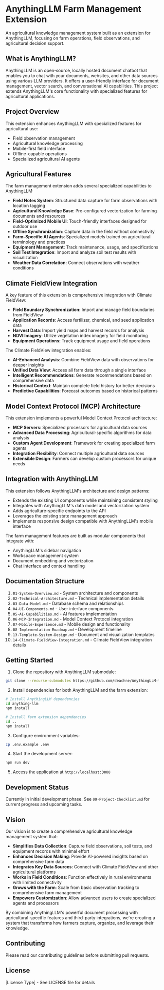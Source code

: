 # AnythingLLM Farm Management Extension

An agricultural knowledge management system built as an extension for AnythingLLM, focusing on farm operations, field observations, and agricultural decision support.

## What is AnythingLLM?

AnythingLLM is an open-source, locally hosted document chatbot that enables you to chat with your documents, websites, and other data sources using various LLM providers. It offers a user-friendly interface for document management, vector search, and conversational AI capabilities. This project extends AnythingLLM's core functionality with specialized features for agricultural applications.

## Project Overview

This extension enhances AnythingLLM with specialized features for agricultural use:
- Field observation management
- Agricultural knowledge processing
- Mobile-first field interface
- Offline-capable operations
- Specialized agricultural AI agents

## Agricultural Features

The farm management extension adds several specialized capabilities to AnythingLLM:

- **Field Notes System**: Structured data capture for farm observations with location tagging
- **Agricultural Knowledge Base**: Pre-configured vectorization for farming documents and resources
- **Field-Optimized Mobile UI**: Touch-friendly interfaces designed for outdoor use
- **Offline Synchronization**: Capture data in the field without connectivity
- **Farm-Specific AI Agents**: Specialized models trained on agricultural terminology and practices
- **Equipment Management**: Track maintenance, usage, and specifications
- **Soil Test Integration**: Import and analyze soil test results with visualization
- **Weather Data Correlation**: Connect observations with weather conditions

## Climate FieldView Integration

A key feature of this extension is comprehensive integration with Climate FieldView:

- **Field Boundary Synchronization**: Import and manage field boundaries from FieldView
- **Application Records**: Access fertilizer, chemical, and seed application data
- **Harvest Data**: Import yield maps and harvest records for analysis
- **NDVI Imagery**: Utilize vegetation index imagery for field monitoring
- **Equipment Operations**: Track equipment usage and field operations

The Climate FieldView integration enables:

- **AI-Enhanced Analysis**: Combine FieldView data with observations for deeper insights
- **Unified Data View**: Access all farm data through a single interface
- **Intelligent Recommendations**: Generate recommendations based on comprehensive data
- **Historical Context**: Maintain complete field history for better decisions
- **Predictive Capabilities**: Forecast outcomes based on historical patterns

## Model Context Protocol (MCP) Architecture

This extension implements a powerful Model Context Protocol architecture:

- **MCP Servers**: Specialized processors for agricultural data sources
- **Advanced Data Processing**: Agricultural-specific algorithms for data analysis
- **Custom Agent Development**: Framework for creating specialized farm agents
- **Integration Flexibility**: Connect multiple agricultural data sources
- **Extensible Design**: Farmers can develop custom processors for unique needs

## Integration with AnythingLLM

This extension follows AnythingLLM's architecture and design patterns:
- Extends the existing UI components while maintaining consistent styling
- Integrates with AnythingLLM's data model and vectorization system
- Adds agriculture-specific endpoints to the API
- Leverages the existing state management approach
- Implements responsive design compatible with AnythingLLM's mobile interface

The farm management features are built as modular components that integrate with:
- AnythingLLM's sidebar navigation
- Workspace management system
- Document embedding and vectorization
- Chat interface and context handling

## Documentation Structure

1. `01-System-Overview.md` - System architecture and components
2. `02-Technical-Architecture.md` - Technical implementation details
3. `03-Data-Model.md` - Database schema and relationships
4. `04-UI-Components.md` - User interface components
5. `05-AI-Capabilities.md` - AI features implementation
6. `06-MCP-Integration.md` - Model Context Protocol integration
7. `07-Mobile-Experience.md` - Mobile design and functionality
8. `08-Implementation-Roadmap.md` - Development timeline
9. `13-Template-System-Design.md` - Document and visualization templates
10. `14-Climate-FieldView-Integration.md` - Climate FieldView integration details

## Getting Started

1. Clone the repository with AnythingLLM submodule:
```bash
git clone --recurse-submodules https://github.com/deachne/AnythingLLM-farm-app.git
```

2. Install dependencies for both AnythingLLM and the farm extension:
```bash
# Install AnythingLLM dependencies
cd anything-llm
npm install

# Install farm extension dependencies
cd ..
npm install
```

3. Configure environment variables:
```bash
cp .env.example .env
```

4. Start the development server:
```bash
npm run dev
```

5. Access the application at `http://localhost:3000`

## Development Status

Currently in initial development phase. See `00-Project-Checklist.md` for current progress and upcoming tasks.

## Vision

Our vision is to create a comprehensive agricultural knowledge management system that:

- **Simplifies Data Collection**: Capture field observations, soil tests, and equipment records with minimal effort
- **Enhances Decision Making**: Provide AI-powered insights based on comprehensive farm data
- **Integrates Key Data Sources**: Connect with Climate FieldView and other agricultural platforms
- **Works in Field Conditions**: Function effectively in rural environments with limited connectivity
- **Grows with the Farm**: Scale from basic observation tracking to comprehensive farm management
- **Empowers Customization**: Allow advanced users to create specialized agents and processors

By combining AnythingLLM's powerful document processing with agricultural-specific features and third-party integrations, we're creating a system that transforms how farmers capture, organize, and leverage their knowledge.

## Contributing

Please read our contributing guidelines before submitting pull requests.

## License

[License Type] - See LICENSE file for details 